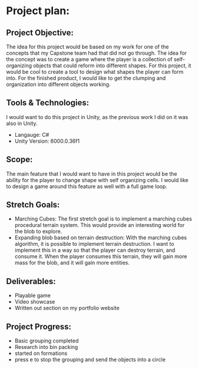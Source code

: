 # Project plan:

## Project Objective:

The idea for this project would be based on my work for one of the concepts that my Capstone team had that did not go through. The idea for the concept was to create a game where the player is a collection of self-organizing objects that could reform into different shapes. For this project, it would be cool to create a tool to design what shapes the player can form into. For the finished product, I would like to get the clumping and organization into different objects working. 

## Tools & Technologies:

I would want to do this project in Unity, as the previous work I did on it was also in Unity. 
* Langauge: C#
* Unity Version: 6000.0.36f1

## Scope:

The main feature that I would want to have in this project would be the ability for the player to change shape with self organizing cells. I would like to design a game around this feature as well with a full game loop. 

## Stretch Goals:

- Marching Cubes: The first stretch goal is to implement a marching cubes procedural terrain system. This would provide an interesting world for the blob to explore.
- Expanding blob based on terrain destruction: With the marching cubes algorithm, it is possible to implement terrain destruction. I want to implement this in a way so that the player can destroy terrain, and consume it. When the player consumes this terrain, they will gain more mass for the blob, and it will gain more entities. 

## Deliverables:

* Playable game
* Video showcase
* Written out section on my portfolio website

## Project Progress:

* Basic grouping completed
* Research into bin packing
* started on formations
* press e to stop the grouping and send the objects into a circle



